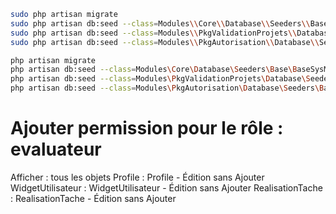 ````bash
sudo php artisan migrate
sudo php artisan db:seed --class=Modules\\Core\\Database\\Seeders\\Base\\BaseSysModuleSeeder
sudo php artisan db:seed --class=Modules\\PkgValidationProjets\\Database\\Seeders\\EvaluateurSeeder
sudo php artisan db:seed --class=Modules\\PkgAutorisation\\Database\\Seeders\\Base\\BaseRoleSeeder
````
 
````bash
php artisan migrate
php artisan db:seed --class=Modules\Core\Database\Seeders\Base\BaseSysModuleSeeder
php artisan db:seed --class=Modules\PkgValidationProjets\Database\Seeders\EvaluateurSeeder
php artisan db:seed --class=Modules\PkgAutorisation\Database\Seeders\Base\BaseRoleSeeder

````

# Ajouter permission pour le rôle : evaluateur

Afficher : tous les objets
Profile : Profile - Édition sans Ajouter
WidgetUtilisateur : WidgetUtilisateur - Édition sans Ajouter 
RealisationTache : RealisationTache - Édition sans Ajouter 

